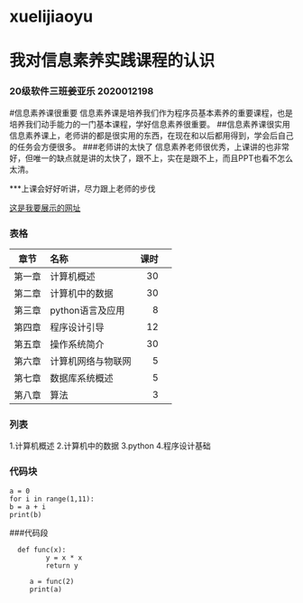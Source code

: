 # xuelijiaoyu

# 我对信息素养实践课程的认识

### 20级软件三班姜亚乐 2020012198
#信息素养课很重要
信息素养课是培养我们作为程序员基本素养的重要课程，也是培养我们动手能力的一门基本课程，学好信息素养很重要。
##信息素养课很实用
信息素养课上，老师讲的都是很实用的东西，在现在和以后都用得到，学会后自己的任务会方便很多。
###老师讲的太快了
信息素养老师很优秀，上课讲的也非常好，但唯一的缺点就是讲的太快了，跟不上，实在是跟不上，而且PPT也看不怎么太清。

***上课会好好听讲，尽力跟上老师的步伐	

[这是我要展示的网址](www.baidu.com)

### 表格

|  章节  | 名称               | 课时 |      |
| :----: | :----------------- | ---: | :--- |
| 第一章 | 计算机概述         |   30 |      |
| 第二章 | 计算机中的数据     |   30 |      |
| 第三章 | python语言及应用   |    8 |      |
| 第四章 | 程序设计引导       |   12 |      |
| 第五章 | 操作系统简介       |   30 |      |
| 第六章 | 计算机网络与物联网 |    5 |      |
| 第七章 | 数据库系统概述     |    5 |      |
| 第八章 | 算法               |    3 |      |



### 列表
1.计算机概述
2.计算机中的数据
3.python
4.程序设计基础



### 代码块
```
a = 0 
for i in range(1,11):
b = a + i 
print(b)
```
###代码段
```
  def func(x):
         y = x * x
         return y
 
     a = func(2)
     print(a)
     
     


```